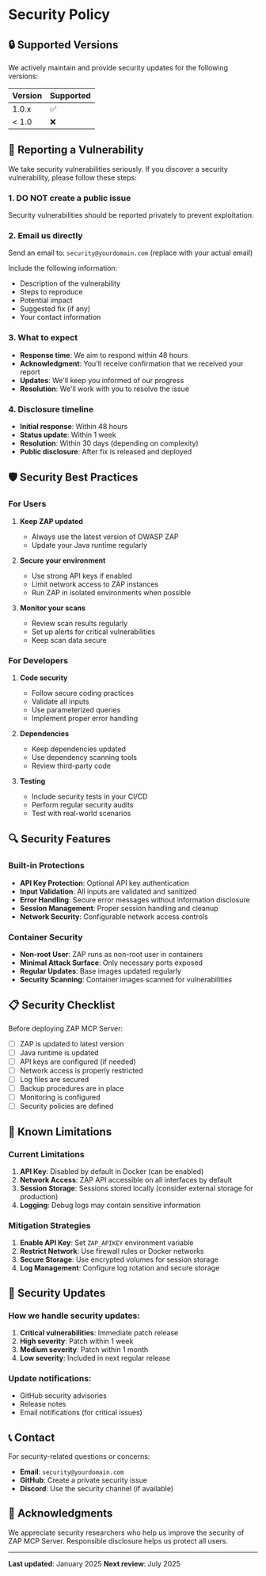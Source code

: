 # Security Policy

## 🔒 Supported Versions

We actively maintain and provide security updates for the following versions:

| Version | Supported          |
| ------- | ------------------ |
| 1.0.x   | :white_check_mark: |
| < 1.0   | :x:                |

## 🚨 Reporting a Vulnerability

We take security vulnerabilities seriously. If you discover a security vulnerability, please follow these steps:

### 1. **DO NOT** create a public issue

Security vulnerabilities should be reported privately to prevent exploitation.

### 2. **Email us directly**

Send an email to: `security@yourdomain.com` (replace with your actual email)

Include the following information:
- Description of the vulnerability
- Steps to reproduce
- Potential impact
- Suggested fix (if any)
- Your contact information

### 3. **What to expect**

- **Response time**: We aim to respond within 48 hours
- **Acknowledgment**: You'll receive confirmation that we received your report
- **Updates**: We'll keep you informed of our progress
- **Resolution**: We'll work with you to resolve the issue

### 4. **Disclosure timeline**

- **Initial response**: Within 48 hours
- **Status update**: Within 1 week
- **Resolution**: Within 30 days (depending on complexity)
- **Public disclosure**: After fix is released and deployed

## 🛡️ Security Best Practices

### For Users

1. **Keep ZAP updated**
   - Always use the latest version of OWASP ZAP
   - Update your Java runtime regularly

2. **Secure your environment**
   - Use strong API keys if enabled
   - Limit network access to ZAP instances
   - Run ZAP in isolated environments when possible

3. **Monitor your scans**
   - Review scan results regularly
   - Set up alerts for critical vulnerabilities
   - Keep scan data secure

### For Developers

1. **Code security**
   - Follow secure coding practices
   - Validate all inputs
   - Use parameterized queries
   - Implement proper error handling

2. **Dependencies**
   - Keep dependencies updated
   - Use dependency scanning tools
   - Review third-party code

3. **Testing**
   - Include security tests in your CI/CD
   - Perform regular security audits
   - Test with real-world scenarios

## 🔍 Security Features

### Built-in Protections

- **API Key Protection**: Optional API key authentication
- **Input Validation**: All inputs are validated and sanitized
- **Error Handling**: Secure error messages without information disclosure
- **Session Management**: Proper session handling and cleanup
- **Network Security**: Configurable network access controls

### Container Security

- **Non-root User**: ZAP runs as non-root user in containers
- **Minimal Attack Surface**: Only necessary ports exposed
- **Regular Updates**: Base images updated regularly
- **Security Scanning**: Container images scanned for vulnerabilities

## 📋 Security Checklist

Before deploying ZAP MCP Server:

- [ ] ZAP is updated to latest version
- [ ] Java runtime is updated
- [ ] API keys are configured (if needed)
- [ ] Network access is properly restricted
- [ ] Log files are secured
- [ ] Backup procedures are in place
- [ ] Monitoring is configured
- [ ] Security policies are defined

## 🚫 Known Limitations

### Current Limitations

1. **API Key**: Disabled by default in Docker (can be enabled)
2. **Network Access**: ZAP API accessible on all interfaces by default
3. **Session Storage**: Sessions stored locally (consider external storage for production)
4. **Logging**: Debug logs may contain sensitive information

### Mitigation Strategies

1. **Enable API Key**: Set `ZAP_APIKEY` environment variable
2. **Restrict Network**: Use firewall rules or Docker networks
3. **Secure Storage**: Use encrypted volumes for session storage
4. **Log Management**: Configure log rotation and secure storage

## 🔄 Security Updates

### How we handle security updates:

1. **Critical vulnerabilities**: Immediate patch release
2. **High severity**: Patch within 1 week
3. **Medium severity**: Patch within 1 month
4. **Low severity**: Included in next regular release

### Update notifications:

- GitHub security advisories
- Release notes
- Email notifications (for critical issues)

## 📞 Contact

For security-related questions or concerns:

- **Email**: `security@yourdomain.com`
- **GitHub**: Create a private security issue
- **Discord**: Use the security channel (if available)

## 🙏 Acknowledgments

We appreciate security researchers who help us improve the security of ZAP MCP Server. Responsible disclosure helps us protect all users.

---

**Last updated**: January 2025
**Next review**: July 2025
